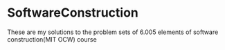 # SoftwareConstruction

These are my solutions to the problem sets of 6.005 elements of software construction(MIT OCW) course
